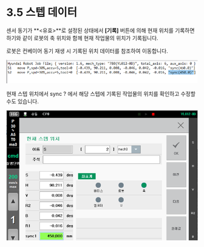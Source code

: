 # 3.5 스텝 데이터

센서 동기가 **<유효>**로 설정된 상태에서 **\[기록]** 버튼에 의해 현재 위치를 기록하면 하기와 같이 로봇의 축 위치와 함께 현재 작업물의 위치가 기록됩니다.

로봇은 컨베이어 동기 재생 시 기록된 위치 데이터를 참조하여 이동합니다.

![](../_assets/image34.png)

현재 스텝 위치에서 sync ? 에서 해당 스텝에 기록된 작업물의 위치를 확인하고 수정할 수도 있습니다.

![](../_assets/image35.png)

